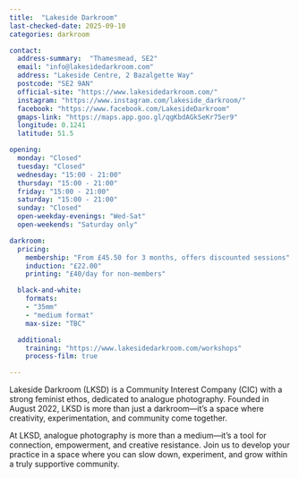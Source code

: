 ```yaml
---
title:  "Lakeside Darkroom"
last-checked-date: 2025-09-10
categories: darkroom

contact:
  address-summary:  "Thamesmead, SE2"
  email: "info@lakesidedarkroom.com"
  address: "Lakeside Centre, 2 Bazalgette Way"
  postcode: "SE2 9AN"
  official-site: "https://www.lakesidedarkroom.com/"
  instagram: "https://www.instagram.com/lakeside_darkroom/"
  facebook: "https://www.facebook.com/LakesideDarkroom"
  gmaps-link: "https://maps.app.goo.gl/qgKbdAGkSeKr75er9"
  longitude: 0.1241
  latitude: 51.5

opening:
  monday: "Closed"
  tuesday: "Closed"
  wednesday: "15:00 - 21:00"
  thursday: "15:00 - 21:00"
  friday: "15:00 - 21:00"
  saturday: "15:00 - 21:00"
  sunday: "Closed"
  open-weekday-evenings: "Wed-Sat"
  open-weekends: "Saturday only"

darkroom:
  pricing:
    membership: "From £45.50 for 3 months, offers discounted sessions"
    induction: "£22.00"
    printing: "£40/day for non-members"

  black-and-white:
    formats:
    - "35mm"
    - "medium format"
    max-size: "TBC"

  additional:
    training: "https://www.lakesidedarkroom.com/workshops"
    process-film: true

---
```


Lakeside Darkroom (LKSD) is a Community Interest Company (CIC) with a strong feminist ethos, dedicated to analogue photography.  Founded in August 2022, LKSD is more than just a darkroom—it’s a space where creativity, experimentation, and community come together.

At LKSD, analogue photography is more than a medium—it’s a  tool for connection, empowerment, and creative resistance. Join us to develop your practice in a space where you can slow down, experiment, and grow within a truly supportive community.